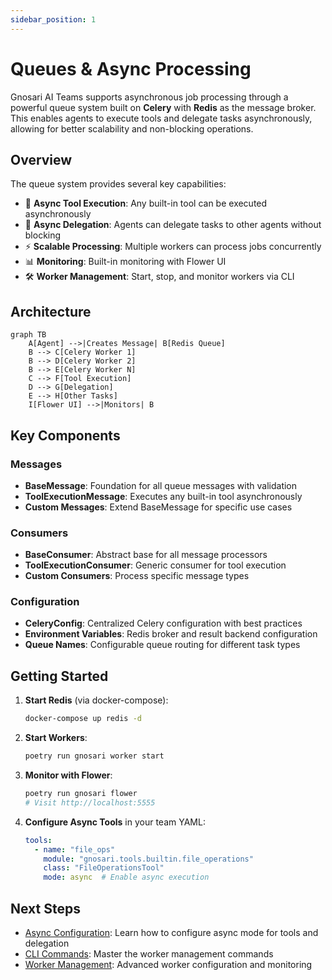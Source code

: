 ```yaml
---
sidebar_position: 1
---
```


# Queues & Async Processing

Gnosari AI Teams supports asynchronous job processing through a powerful queue system built on **Celery** with **Redis** as the message broker. This enables agents to execute tools and delegate tasks asynchronously, allowing for better scalability and non-blocking operations.

## Overview

The queue system provides several key capabilities:

- 🔄 **Async Tool Execution**: Any built-in tool can be executed asynchronously
- 🤝 **Async Delegation**: Agents can delegate tasks to other agents without blocking
- ⚡ **Scalable Processing**: Multiple workers can process jobs concurrently
- 📊 **Monitoring**: Built-in monitoring with Flower UI
- 🛠️ **Worker Management**: Start, stop, and monitor workers via CLI

## Architecture

```mermaid
graph TB
    A[Agent] -->|Creates Message| B[Redis Queue]
    B --> C[Celery Worker 1]
    B --> D[Celery Worker 2]
    B --> E[Celery Worker N]
    C --> F[Tool Execution]
    D --> G[Delegation]
    E --> H[Other Tasks]
    I[Flower UI] -->|Monitors| B
```

## Key Components

### Messages
- **BaseMessage**: Foundation for all queue messages with validation
- **ToolExecutionMessage**: Executes any built-in tool asynchronously
- **Custom Messages**: Extend BaseMessage for specific use cases

### Consumers
- **BaseConsumer**: Abstract base for all message processors
- **ToolExecutionConsumer**: Generic consumer for tool execution
- **Custom Consumers**: Process specific message types

### Configuration
- **CeleryConfig**: Centralized Celery configuration with best practices
- **Environment Variables**: Redis broker and result backend configuration
- **Queue Names**: Configurable queue routing for different task types

## Getting Started

1. **Start Redis** (via docker-compose):
   ```bash
   docker-compose up redis -d
   ```

2. **Start Workers**:
   ```bash
   poetry run gnosari worker start
   ```

3. **Monitor with Flower**:
   ```bash
   poetry run gnosari flower
   # Visit http://localhost:5555
   ```

4. **Configure Async Tools** in your team YAML:
   ```yaml
   tools:
     - name: "file_ops"
       module: "gnosari.tools.builtin.file_operations"
       class: "FileOperationsTool"
       mode: async  # Enable async execution
   ```

## Next Steps

- [Async Configuration](./async-configuration): Learn how to configure async mode for tools and delegation
- [CLI Commands](./cli-commands): Master the worker management commands
- [Worker Management](./worker-management): Advanced worker configuration and monitoring
